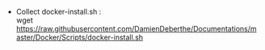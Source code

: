 * Collect docker-install.sh :<br/>
wget https://raw.githubusercontent.com/DamienDeberthe/Documentations/master/Docker/Scripts/docker-install.sh
